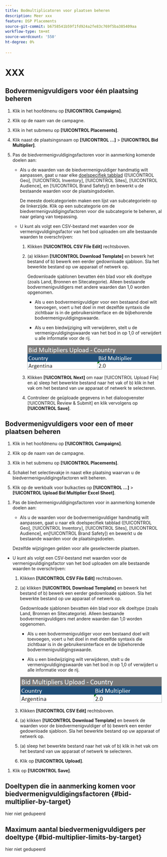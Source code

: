```yaml
---
title: Bodmultiplicatoren voor plaatsen beheren
description: Meer xxx
feature: DSP Placements
source-git-commit: b6758541b59f1fd924a2fe83c769f5ba385409aa
workflow-type: tm+mt
source-wordcount: '550'
ht-degree: 0%

---
```


# XXX

## Bodvermenigvuldigers voor één plaatsing beheren

1. Klik in het hoofdmenu op **[!UICONTROL Campaigns]**.

1. Klik op de naam van de campagne.

1. Klik in het submenu op **[!UICONTROL Placements]**.

1. Klik naast de plaatsingsnaam op  **[!UICONTROL ...]** > **[!UICONTROL Bid Multiplier]**.

1. Pas de biedvermenigvuldigingsfactoren voor in aanmerking komende doelen aan:

   * Als u de waarden van de biedvermenigvuldiger handmatig wilt aanpassen, gaat u naar elke [doelspecifiek tabblad](#bid-multiplier-by-target) ([!UICONTROL Geo], [!UICONTROL Inventory], [!UICONTROL Sites], [!UICONTROL Audience], en [!UICONTROL Brand Safety]) en bewerkt u de bestaande waarden voor de plaatsingsdoelen.

     De meeste doelcategorieën maken een lijst van subcategorieën op de linkerzijde. Klik op een subcategorie om de biedvermenigvuldigingsfactoren voor die subcategorie te beheren, al naar gelang van toepassing.

   * U kunt als volgt een CSV-bestand met waarden voor de vermenigvuldigingsfactor van het bod uploaden om alle bestaande waarden te overschrijven:

      1. Klikken **[!UICONTROL CSV File Edit]** rechtsboven.

      1. (a) klikken **[!UICONTROL Download Template]** en bewerk het bestand of b) bewerk een eerder gedownloade sjabloon. Sla het bewerkte bestand op uw apparaat of netwerk op.

         Gedownloade sjablonen bevatten één blad voor elk doeltype (zoals Land, Bronnen en Sitecategorie). Alleen bestaande bodvermenigvuldigers met andere waarden dan 1,0 worden opgenomen.

         * Als u een bodvermenigvuldiger voor een bestaand doel wilt toevoegen, voert u het doel in met dezelfde syntaxis die zichtbaar is in de gebruikersinterface en de bijbehorende bodvermenigvuldigingswaarde.

         * Als u een biedwijziging wilt verwijderen, stelt u de vermenigvuldigingswaarde van het bod in op 1,0 of verwijdert u alle informatie voor de rij.

         ![Voorbeeldrij in een spreadsheetbestand voor een bied-multiplier](/help/dsp/assets/bid-multiplier-spreadsheet.png "Voorbeeldrij in een spreadsheetbestand voor een bied-multiplier")

      1. Klikken **[!UICONTROL Next]** om naar [!UICONTROL Upload File] en a) sleep het bewerkte bestand naar het vak of b) klik in het vak om het bestand van uw apparaat of netwerk te selecteren.

      1. Controleer de geüploade gegevens in het dialoogvenster [!UICONTROL Review & Submit] en klik vervolgens op **[!UICONTROL Save]**.

## Bodvermenigvuldigers voor een of meer plaatsen beheren

<!-- verify all and edit accordingly -->

1. Klik in het hoofdmenu op **[!UICONTROL Campaigns]**.

1. Klik op de naam van de campagne.

1. Klik in het submenu op **[!UICONTROL Placements]**.

1. Schakel het selectievakje in naast elke plaatsing waarvan u de biedvermenigvuldigingsfactoren wilt beheren.

1. Klik op de werkbalk voor bulkacties op **[!UICONTROL ...]** > **[!UICONTROL Upload Bid Multiplier Excel Sheet]**.

<!-- Check the following this functionality when available in UAT -->

1. Pas de biedvermenigvuldigingsfactoren voor in aanmerking komende doelen aan:

   * Als u de waarden voor de bodvermenigvuldiger handmatig wilt aanpassen, gaat u naar elk doelspecifiek tabblad ([!UICONTROL Geo], [!UICONTROL Inventory], [!UICONTROL Sites], [!UICONTROL Audience], en[!UICONTROL Brand Safety]) en bewerkt u de bestaande waarden voor de plaatsingsdoelen.

   Dezelfde wijzigingen gelden voor alle geselecteerde plaatsen.

* U kunt als volgt een CSV-bestand met waarden voor de vermenigvuldigingsfactor van het bod uploaden om alle bestaande waarden te overschrijven:

   1. Klikken **[!UICONTROL CSV File Edit]** rechtsboven.

   1. (a) klikken **[!UICONTROL Download Template]** en bewerk het bestand of b) bewerk een eerder gedownloade sjabloon. Sla het bewerkte bestand op uw apparaat of netwerk op.

      Gedownloade sjablonen bevatten één blad voor elk doeltype (zoals Land, Bronnen en Sitecategorie). Alleen bestaande bodvermenigvuldigers met andere waarden dan 1,0 worden opgenomen.

      * Als u een bodvermenigvuldiger voor een bestaand doel wilt toevoegen, voert u het doel in met dezelfde syntaxis die zichtbaar is in de gebruikersinterface en de bijbehorende bodvermenigvuldigingswaarde.

      * Als u een biedwijziging wilt verwijderen, stelt u de vermenigvuldigingswaarde van het bod in op 1,0 of verwijdert u alle informatie voor de rij.

      ![Voorbeeldrij in een spreadsheetbestand voor een bied-multiplier](/help/dsp/assets/bid-multiplier-spreadsheet.png "Voorbeeldrij in een spreadsheetbestand voor een bied-multiplier")

   1. Klikken **[!UICONTROL CSV Edit]** rechtsboven.

   1. (a) klikken **[!UICONTROL Download Template]** en bewerk de waarden voor de biedvermenigvuldiger of b) bewerk een eerder gedownloade sjabloon. Sla het bewerkte bestand op uw apparaat of netwerk op.

   1. (a) sleep het bewerkte bestand naar het vak of b) klik in het vak om het bestand van uw apparaat of netwerk te selecteren.

   1. Klik op **[!UICONTROL Upload]**.

1. Klik op **[!UICONTROL Save]**.

## Doeltypen die in aanmerking komen voor biedvermenigvuldigingsfactoren {#bid-multiplier-by-target}

hier niet gedupeerd

## Maximum aantal biedvermenigvuldigers per doeltype {#bid-multiplier-limits-by-target}

hier niet gedupeerd

<!--

>[!MORELIKETHIS]
>
>* [About Placement Management](placement-about.md)
>* [Edit Placements](placement-edit.md)
>* [View the Change Log for a Placement](placement-change-log.md)
>* [Placement Settings](placement-settings.md)
 -->
